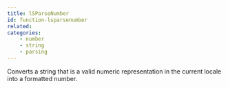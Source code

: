 ```yaml
---
title: lSParseNumber
id: function-lsparsenumber
related:
categories:
    - number
    - string
    - parsing
---
```


Converts a string that is a valid numeric representation in
        the current locale into a formatted number.